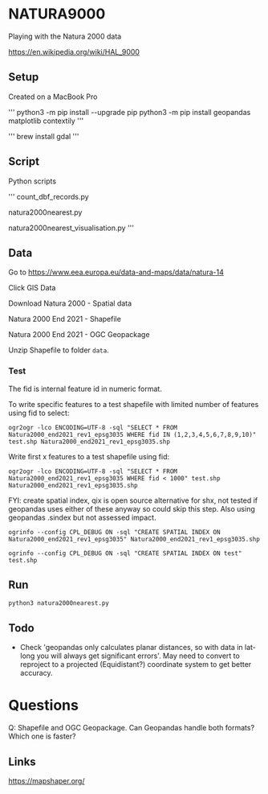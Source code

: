 # NATURA9000

Playing with the Natura 2000 data

https://en.wikipedia.org/wiki/HAL_9000

## Setup

Created on a MacBook Pro

'''
python3 -m pip install --upgrade pip
python3 -m pip install geopandas matplotlib contextily
'''

'''
brew install gdal
'''

## Script

Python scripts

'''
count_dbf_records.py

natura2000nearest.py

natura2000nearest_visualisation.py
'''

## Data

Go to https://www.eea.europa.eu/data-and-maps/data/natura-14

Click GIS Data

Download Natura 2000 - Spatial data

Natura 2000 End 2021 - Shapefile

Natura 2000 End 2021 - OGC Geopackage

Unzip Shapefile to folder `data`.

### Test

The fid is internal feature id in numeric format.

To write specific features to a test shapefile with limited number of features using fid to select:

```
ogr2ogr -lco ENCODING=UTF-8 -sql "SELECT * FROM Natura2000_end2021_rev1_epsg3035 WHERE fid IN (1,2,3,4,5,6,7,8,9,10)" test.shp Natura2000_end2021_rev1_epsg3035.shp
```

Write first x features to a test shapefile using fid:

```
ogr2ogr -lco ENCODING=UTF-8 -sql "SELECT * FROM Natura2000_end2021_rev1_epsg3035 WHERE fid < 1000" test.shp Natura2000_end2021_rev1_epsg3035.shp
```

FYI: create spatial index, qix is open source alternative for shx, not tested if geopandas uses either of these anyway so could skip this step. Also using geopandas .sindex but not assessed impact.

```
ogrinfo --config CPL_DEBUG ON -sql "CREATE SPATIAL INDEX ON Natura2000_end2021_rev1_epsg3035" Natura2000_end2021_rev1_epsg3035.shp
```

```
ogrinfo --config CPL_DEBUG ON -sql "CREATE SPATIAL INDEX ON test" test.shp
```

## Run

```
python3 natura2000nearest.py
```

## Todo

- Check 'geopandas only calculates planar distances, so with data in lat-long you will always get significant errors'. May need to convert to reproject to a projected (Equidistant?) coordinate system to get better accuracy.

# Questions

Q:
Shapefile and OGC Geopackage. Can Geopandas handle both formats? Which one is faster?

## Links

https://mapshaper.org/
